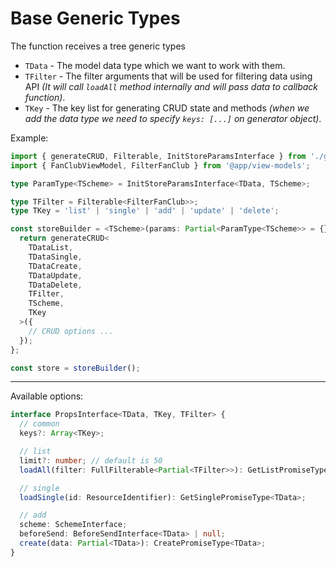 # Base Generic Types

The function receives a tree generic types

- `TData` - The model data type which we want to work with them.
- `TFilter` - The filter arguments that will be used for filtering data using API _(It
  will call `loadAll` method internally and will pass data to callback function)_.
- `TKey` - The key list for generating CRUD state and methods _(when we add the data type
  we need to specify `keys: [...]` on generator object)_.

Example:

```typescript
import { generateCRUD, Filterable, InitStoreParamsInterface } from './generateCRUD';
import { FanClubViewModel, FilterFanClub } from '@app/view-models';

type ParamType<TScheme> = InitStoreParamsInterface<TData, TScheme>;

type TFilter = Filterable<FilterFanClub>>;
type TKey = 'list' | 'single' | 'add' | 'update' | 'delete';

const storeBuilder = <TScheme>(params: Partial<ParamType<TScheme>> = {}) => {
  return generateCRUD<
    TDataList,
    TDataSingle,
    TDataCreate,
    TDataUpdate,
    TDataDelete,
    TFilter,
    TScheme,
    TKey
  >({
    // CRUD options ...
  });
};

const store = storeBuilder();
```

---

Available options:

```typescript
interface PropsInterface<TData, TKey, TFilter> {
  // common
  keys?: Array<TKey>;

  // list
  limit?: number; // default is 50
  loadAll(filter: FullFilterable<Partial<TFilter>>): GetListPromiseType<TData>;

  // single
  loadSingle(id: ResourceIdentifier): GetSinglePromiseType<TData>;

  // add
  scheme: SchemeInterface;
  beforeSend: BeforeSendInterface<TData> | null;
  create(data: Partial<TData>): CreatePromiseType<TData>;
}
```
